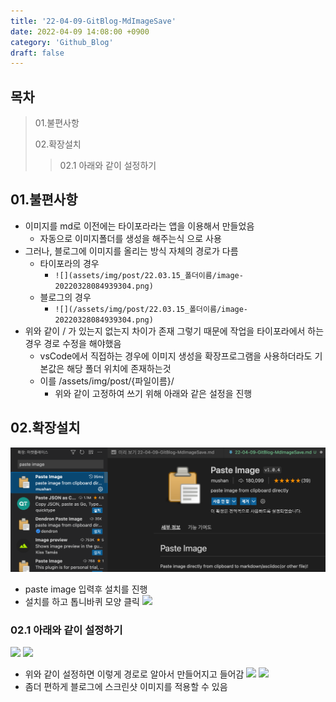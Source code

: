 ```yaml
---
title: '22-04-09-GitBlog-MdImageSave'
date: 2022-04-09 14:08:00 +0900
category: 'Github_Blog'
draft: false
---
```

## 목차
> 01.불편사항
>
> 02.확장설치
>
>>02.1 아래와 같이 설정하기  
>
## 01.불편사항
- 이미지를 md로 이전에는 타이포라라는 앱을 이용해서 만들었음
  - 자동으로 이미지폴더를 생성을 해주는식 으로 사용
- 그러나, 블로그에 이미지를 올리는 방식 자체의 경로가 다름
  - 타이포라의 경우
    - `![](assets/img/post/22.03.15_폴더이름/image-20220328084939304.png)`
  - 블로그의 경우
    - `![](/assets/img/post/22.03.15_폴더이름/image-20220328084939304.png)`
- 위와 같이 / 가 있는지 없는지 차이가 존재 그렇기 때문에 작업을 타이포라에서 하는 경우 경로 수정을 해야했음
  - vsCode에서 직접하는 경우에 이미지 생성을 확장프로그램을 사용하더라도 기본값은 해당 폴더 위치에 존재하는것
  - 이를 /assets/img/post/{파일이름}/
    - 위와 같이 고정하여 쓰기 위해 아래와 같은 설정을 진행
## 02.확장설치
![](../../assets/img/post/22-04-09-GitBlog-MdImageSave.md.assets/2022-04-09-16-49-14.png)
- paste image 입력후 설치를 진행
- 설치를 하고 톱니바퀴 모양 클릭
![](/assets/img/post/22-04-09-GitBlog-MdImageSave.md.assets/2022-04-09-16-51-48.png)
### 02.1 아래와 같이 설정하기
![](/assets/img/post/22-04-09-GitBlog-MdImageSave.md.assets/2022-04-09-16-52-39.png)
![](/assets/img/post/22-04-09-GitBlog-MdImageSave.md.assets/2022-04-09-16-52-58.png)
- 위와 같이 설정하면 이렇게 경로로 알아서 만들어지고 들어감
![](/assets/img/post/22-04-09-GitBlog-MdImageSave.md.assets/2022-04-09-16-53-34.png)
![](/assets/img/post/22-04-09-GitBlog-MdImageSave.md.assets/2022-04-09-16-53-48.png)
- 좀더 편하게 블로그에 스크린샷 이미지를 적용할 수 있음